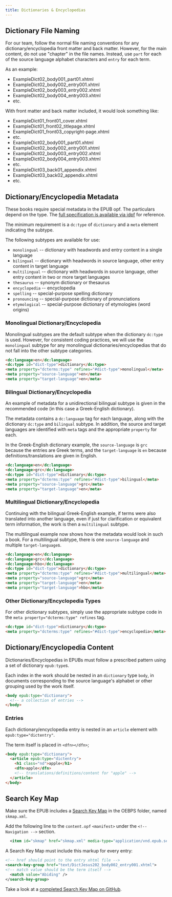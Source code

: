 ```yaml
---
title: Dictionaries & Encyclopedias
---
```


## Dictionary File Naming

For our team, follow the normal file naming conventions for any dictionary/encyclopedia front matter and back matter. However, for the main content, do not use "chapter" in the file names. Instead, use `part` for each of the source language alphabet characters and `entry` for each term.

As an example:

* ExampleDict02\_body001\_part01.xhtml
* ExampleDict02\_body002\_entry001.xhtml
* ExampleDict02\_body003\_entry002.xhtml
* ExampleDict02\_body004\_entry003.xhtml
* etc.

With front matter and back matter included, it would look something like:

* ExampleDict01\_front01\_cover.xhtml
* ExampleDict01\_front02\_titlepage.xhtml
* ExampleDict01\_front03\_copyright-page.xhtml
* etc.
* ExampleDict02\_body001\_part01.xhtml
* ExampleDict02\_body002\_entry001.xhtml
* ExampleDict02\_body003\_entry002.xhtml
* ExampleDict02\_body004\_entry003.xhtml
* etc.
* ExampleDict03\_back01\_appendix.xhtml
* ExampleDict03\_back02\_appendix.xhtml
* etc.

## Dictionary/Encyclopedia Metadata

These books require special metadata in the EPUB opf. The particulars depend on the type. The [full specification is available via idpf](http://www.idpf.org/epub/dict/epub-dict.html) for reference.

The minimum requirement is a `dc:type` of `dictionary` and a `meta` element indicating the subtype.

The following subtypes are available for use:

* `monolingual` -- dictionary with headwords and entry content in a single language
* `bilingual` -- dictionary with headwords in source language, other entry content in target language
* `multilingual` -- dictionary with headwords in source language, other entry content in two or more target languages
* `thesaurus` -- synonym dictionary or thesaurus
* `encyclopedia` -- encyclopedia
* `spelling` -- special-purpose spelling dictionary
* `pronouncing` -- special-purpose dictionary of pronunciations
* `etymological` -- special-purpose dictionary of etymologies (word origins)

### Monolingual Dictionary/Encyclopedia

Monolingual subtypes are the default subtype when the dictionary `dc:type` is used. However, for consistent coding practices, we will use the `monolingual` subtype for any monolingual dictionaries/encyclopedias that do not fall into the other subtype categories.

```html
<dc:language>en</dc:language>
<dc:type id="dict-type">dictionary</dc:type>
<meta property="dcterms:type" refines="#dict-type">monolingual</meta>
<meta property="source-language">en</meta>
<meta property="target-language">en</meta>
```

### Bilingual Dictionary/Encyclopedia

An example of metadata for a unidirectional bilingual subtype is given in the recommended code (in this case a Greek-English dictionary).

The metadata contains a `dc:language` tag for each language, along with the dictionary `dc:type` and `bilingual` subtype. In addition, the source and target languages are identified with `meta` tags and the appropriate `property` for each.

In the Greek-English dictionary example, the `source-language` is `grc` because the entries are Greek terms, and the `target-language` is `en` because definitions/translations are given in English.

```html
<dc:language>en</dc:language>
<dc:language>grc</dc:language>
<dc:type id="dict-type">dictionary</dc:type>
<meta property="dcterms:type" refines="#dict-type">bilingual</meta>
<meta property="source-language">grc</meta>
<meta property="target-language">en</meta>
```

### Multilingual Dictionary/Encyclopedia

Continuing with the bilingual Greek-English example, if terms were also translated into another language, even if just for clarification or equivalent term information, the work is then a `multilingual` subtype.

The multilingual example now shows how the metadata would look in such a book. For a multilingual subtype, there is one `source-language` and multiple `target-language`s.

```html
<dc:language>en</dc:language>
<dc:language>grc</dc:language>
<dc:language>hbo</dc:language>
<dc:type id="dict-type">dictionary</dc:type>
<meta property="dcterms:type" refines="#dict-type">multilingual</meta>
<meta property="source-language">grc</meta>
<meta property="target-language">en</meta>
<meta property="target-language">hbo</meta>
```

### Other Dictionary/Encyclopedia Types

For other dictionary subtypes, simply use the appropriate subtype code in the `meta property="dcterms:type" refines` tag.

```html
<dc:type id="dict-type">dictionary</dc:type>
<meta property="dcterms:type" refines="#dict-type">encyclopedia</meta>
```

## Dictionary/Encyclopedia Content

Dictionaries/Encyclopedias in EPUBs must follow a prescribed pattern using a set of dictionary `epub:type`s.

Each index in the work should be nested in an `dictionary` type `body`, in documents corresponding to the source language's alphabet or other grouping used by the work itself.

```html
<body epub:type="dictionary">
  <!-- a collection of entries -->
</body>
```

### Entries

Each dictionary/encyclopedia entry is nested in an `article` element with `epub:type="dictentry"`.

The term itself is placed in `<dfn></dfn>`;

```html
<body epub:type="dictionary">
  <article epub:type="dictentry">
    <h1 class="nd">apple</h1>
    <dfn>apple</dfn>
    <!-- translations/definitions/content for "apple" -->
  </article>
</body>
```

## Search Key Map

Make sure the EPUB includes a [Search Key Map](http://www.idpf.org/epub/dict/#sec-2.4) in the OEBPS folder, named `skmap.xml`.

Add the following line to the `content.opf` `<manifest>` under the `<!-- Navigation -->` section.

```xml
  <item id="skmap" href="skmap.xml" media-type="application/vnd.epub.search-key-map+xml" properties="search-key-map dictionary" />
```

A Search Key Map must include this markup for every entry:

```xml
<!-- href should point to the entry xhtml file -->
<search-key-group href="text/DictJesus202_body002_entry001.xhtml">
<!-- match value should be the term itself -->
  <match value="Abiding" />
</search-key-group>
```

Take a look at a [completed Search Key Map on GitHub](https://github.com/bhdirect-ebooks/JonEncyclopedia/blob/master/dev/epub/9781535942102/OEBPS/skmap.xml).
